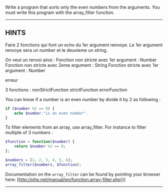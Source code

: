 Write a program that sorts only the even numbers from the arguments.
You must write this program with the array_filter function.

----------------------------------------------------------------------
## HINTS

Faire 2 fonctions qui font un echo du 1er argument renvoye.
Le 1er argument renvoye sera un number et le deuxieme un string.

On veut un renvoi ainsi :
Fonction non stricte avec 1er argument : Number
Fonction non stricte avec 2eme argument : String
Fonction stricte avec 1er argument : Number

erreur

3 fonctions :
nonStrictFunction
strictFunction
errorFunction

You can know if a number is an even number by divide it by 2 as following :
```php
if ($number %2 == 0) {
    echo $number."is an even number".
}
```

To filter elements from an array, use array_filter.
For instance to filter multiple of 3 numbers :
```php
$function = function($number) {
    return $number %3 == 0;
};

$numbers = [1, 2, 3, 4, 5, 6];
array_filter($numbers, $function);
```

Documentation on the `array_filter` can be found by pointing your browser here:
  [http://php.net/manual/en/function.array-filter.php]()

----------------------------------------------------------------------
